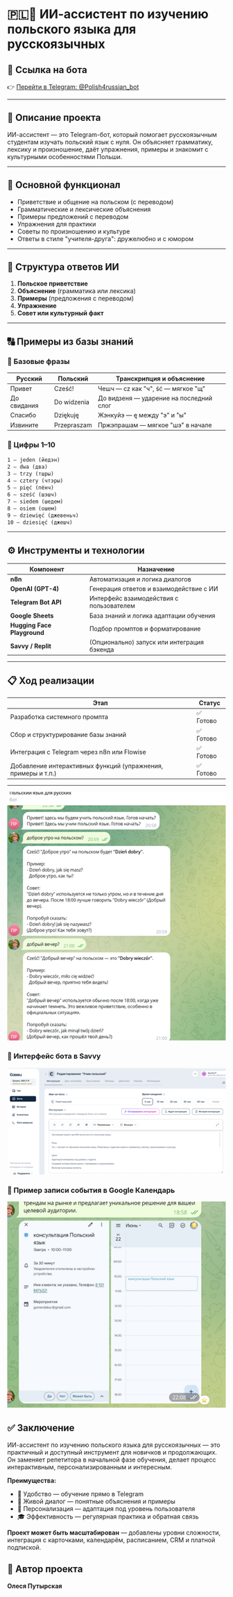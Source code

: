 # 🇵🇱🤖 ИИ-ассистент по изучению польского языка для русскоязычных

## 🔗 Ссылка на бота
👉 [Перейти в Telegram: @Polish4russian_bot](https://t.me/Polish4russian_bot)

---

## 📌 Описание проекта

ИИ-ассистент — это Telegram-бот, который помогает русскоязычным студентам изучать польский язык с нуля. Он объясняет грамматику, лексику и произношение, даёт упражнения, примеры и знакомит с культурными особенностями Польши.

---

## 🧠 Основной функционал

- Приветствие и общение на польском (с переводом)
- Грамматические и лексические объяснения
- Примеры предложений с переводом
- Упражнения для практики
- Советы по произношению и культуре
- Ответы в стиле "учителя-друга": дружелюбно и с юмором

---

## 🧾 Структура ответов ИИ

1. **Польское приветствие**  
2. **Объяснение** (грамматика или лексика)  
3. **Примеры** (предложения с переводом)  
4. **Упражнение**  
5. **Совет или культурный факт**

---

## 🔠 Примеры из базы знаний

### 📍 Базовые фразы
| Русский                      | Польский                         | Транскрипция и объяснение                           |
|-----------------------------|----------------------------------|-----------------------------------------------------|
| Привет                      | Cześć!                           | Чешч — cz как "ч", ść — мягкое "щ"                 |
| До свидания                 | Do widzenia                      | До видзеня — ударение на последний слог            |
| Спасибо                     | Dziękuję                         | Жэнкуйэ — ę между "э" и "ы"                         |
| Извините                    | Przepraszam                      | Пржэпрашам — мягкое "шэ" в начале                  |

### 📍 Цифры 1–10
```
1 – jeden (йедэн)
2 – dwa (два)
3 – trzy (тшры)
4 – cztery (чтэры)
5 – pięć (пёнч)
6 – sześć (шэшч)
7 – siedem (шедем)
8 – osiem (ошем)
9 – dziewięć (джевеньч)
10 – dziesięć (джешч)
```

---

## ⚙️ Инструменты и технологии

| Компонент             | Назначение                                     |
|----------------------|-------------------------------------------------|
| **n8n**              | Автоматизация и логика диалогов                |
| **OpenAI (GPT-4)**   | Генерация ответов и взаимодействие с ИИ        |
| **Telegram Bot API** | Интерфейс взаимодействия с пользователем       |
| **Google Sheets**    | База знаний и логика адаптации обучения        |
| **Hugging Face Playground** | Подбор промптов и форматирование              |
| **Savvy / Replit**   | (Опционально) запуск или интеграция бэкенда    |

---

## 📋 Ход реализации

| Этап                                                        | Статус     |
|-------------------------------------------------------------|------------|
| Разработка системного промпта                               | ✅ Готово   |
| Сбор и структурирование базы знаний                         | ✅ Готово   |
| Интеграция с Telegram через n8n или Flowise                 | ✅ Готово   |
| Добавление интерактивных функций (упражнения, примеры и т.п.) | ✅ Готово   |

---

![Пример работы бота](polish_bot_demo_small.png)


### 🧾 Интерфейс бота в Savvy
![Настройки Savvy](savvy_bot_settings_small.png)

### 📅 Пример записи события в Google Календарь
![Google Calendar](google_calendar_event_small.png)

## ✅ Заключение

ИИ-ассистент по изучению польского языка для русскоязычных — это практичный и доступный инструмент для новичков и продолжающих. Он заменяет репетитора в начальной фазе обучения, делает процесс интерактивным, персонализированным и интересным.

**Преимущества:**

- 📱 Удобство — обучение прямо в Telegram  
- 💬 Живой диалог — понятные объяснения и примеры  
- 🎯 Персонализация — адаптация под уровень пользователя  
- 🎓 Эффективность — регулярная практика и обратная связь  

**Проект может быть масштабирован** — добавлены уровни сложности, интеграция с карточками, календарём, расписанием, CRM и платной подпиской.

## 🚀 Автор проекта

**Олеся Путырская**  
